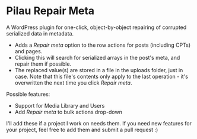 Pilau Repair Meta
=======================

A WordPress plugin for one-click, object-by-object repairing of corrupted serialized data in metadata.

* Adds a _Repair meta_ option to the row actions for posts (including CPTs) and pages.
* Clicking this will search for serialized arrays in the post's meta, and repair them if possible.
* The replaced value(s) are stored in a file in the uploads folder, just in case. Note that this file's contents only apply to the last operation - it's overwritten the next time you click _Repair meta_.

Possible features:

* Support for Media Library and Users
* Add _Repair meta_ to bulk actions drop-down

I'll add these if a project I work on needs them. If you need new features for your project, feel free to add them and submit a pull request :)